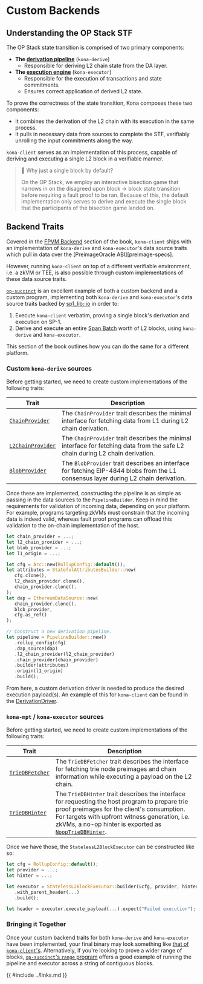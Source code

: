 # Custom Backends

## Understanding the OP Stack STF

The OP Stack state transition is comprised of two primary components:

- **The [derivation pipeline](https://specs.optimism.io/protocol/derivation.html)** (`kona-derive`)
  - Responsible for deriving L2 chain state from the DA layer.
- **The [execution engine](https://specs.optimism.io/protocol/exec-engine.html#l2-execution-engine)** (`kona-executor`)
  - Responsible for the execution of transactions and state commitments.
  - Ensures correct application of derived L2 state.

To prove the correctness of the state transition, Kona composes these two components:

- It combines the derivation of the L2 chain with its execution in the same process.
- It pulls in necessary data from sources to complete the STF, verifiably unrolling the input commitments along the way.

`kona-client` serves as an implementation of this process, capable of deriving and executing a single L2 block in a
verifiable manner.

> 📖 Why just a single block by default?
>
> On the OP Stack, we employ an interactive bisection game that narrows in on the disagreed upon block -> block state
> transition before requiring a fault proof to be ran. Because of this, the default implementation only serves
> to derive and execute the single block that the participants of the bisection game landed on.

## Backend Traits

Covered in the [FPVM Backend](./fpvm-backend.md) section of the book, `kona-client` ships with an implementation of
`kona-derive` and `kona-executor`'s data source traits which pull in data over the [PreimageOracle ABI][preimage-specs].

However, running `kona-client` on top of a different verifiable environment, i.e. a zkVM or TEE, is also possible
through custom implementations of these data source traits.

[`op-succinct`](https://github.com/succinctlabs/op-succinct) is an excellent example of both a custom backend and a custom
program, implementing both `kona-derive` and `kona-executor`'s data source traits backed by [sp1_lib::io](https://docs.rs/sp1-lib/latest/sp1_lib/io/index.html)
in order to:

1. Execute `kona-client` verbatim, proving a single block's derivation and execution on SP-1.
1. Derive and execute an entire [Span Batch](https://specs.optimism.io/protocol/delta/span-batches.html#span-batches)
   worth of L2 blocks, using `kona-derive` and `kona-executor`.

This section of the book outlines how you can do the same for a different platform.

### Custom `kona-derive` sources

Before getting started, we need to create custom implementations of the following traits:

| Trait                                                                                                 | Description                                                                                                                         |
| ----------------------------------------------------------------------------------------------------- | ----------------------------------------------------------------------------------------------------------------------------------- |
| [`ChainProvider`](https://docs.rs/kona-derive/latest/kona_derive/traits/trait.ChainProvider.html)     | The `ChainProvider` trait describes the minimal interface for fetching data from L1 during L2 chain derivation.                     |
| [`L2ChainProvider`](https://docs.rs/kona-derive/latest/kona_derive/traits/trait.L2ChainProvider.html) | The `ChainProvider` trait describes the minimal interface for fetching data from the safe L2 chain during L2 chain derivation.      |
| [`BlobProvider`](https://docs.rs/kona-derive/latest/kona_derive/traits/trait.BlobProvider.html)       | The `BlobProvider` trait describes an interface for fetching EIP-4844 blobs from the L1 consensus layer during L2 chain derivation. |

Once these are implemented, constructing the pipeline is as simple as passing in the data sources to the `PipelineBuilder`. Keep in mind the requirements for validation of incoming data, depending on your platform. For example, programs
targeting zkVMs must constrain that the incoming data is indeed valid, whereas fault proof programs can offload this validation to the on-chain implementation of the host.

```rs
let chain_provider = ...;
let l2_chain_provider = ...;
let blob_provider = ...;
let l1_origin = ...;

let cfg = Arc::new(RollupConfig::default());
let attributes = StatefulAttributesBuilder::new(
   cfg.clone(),
   l2_chain_provider.clone(),
   chain_provider.clone(),
);
let dap = EthereumDataSource::new(
   chain_provider.clone(),
   blob_provider,
   cfg.as_ref()
);

// Construct a new derivation pipeline.
let pipeline = PipelineBuilder::new()
   .rollup_config(cfg)
   .dap_source(dap)
   .l2_chain_provider(l2_chain_provider)
   .chain_provider(chain_provider)
   .builder(attributes)
   .origin(l1_origin)
   .build();
```

From here, a custom derivation driver is needed to produce the desired execution payload(s). An example of this for
`kona-client` can be found in the [DerivationDriver](https://github.com/op-rs/kona/blob/main/bin/client/src/l1/driver.rs#L77).

### `kona-mpt` / `kona-executor` sources

Before getting started, we need to create custom implementations of the following traits:

| Trait                                                                                | Description                                                                                                                                                                                                                                                                                                                        |
| ------------------------------------------------------------------------------------ | ---------------------------------------------------------------------------------------------------------------------------------------------------------------------------------------------------------------------------------------------------------------------------------------------------------------------------------- |
| [`TrieDBFetcher`](https://docs.rs/kona-mpt/latest/kona_mpt/trait.TrieDBFetcher.html) | The `TrieDBFetcher` trait describes the interface for fetching trie node preimages and chain information while executing a payload on the L2 chain.                                                                                                                                                                                |
| [`TrieDBHinter`](https://docs.rs/kona-mpt/latest/kona_mpt/trait.TrieDBHinter.html)   | The `TrieDBHinter` trait describes the interface for requesting the host program to prepare trie proof preimages for the client's consumption. For targets with upfront witness generation, i.e. zkVMs, a no-op hinter is exported as [`NoopTrieDBHinter`](https://docs.rs/kona-mpt/latest/kona_mpt/struct.NoopTrieDBHinter.html). |

Once we have those, the `StatelessL2BlockExecutor` can be constructed like so:

```rust
let cfg = RollupConfig::default();
let provider = ...;
let hinter = ...;

let executor = StatelessL2BlockExecutor::builder(&cfg, provider, hinter)
   .with_parent_header(...)
   .build();

let header = executor.execute_payload(...).expect("Failed execution");
```

### Bringing it Together

Once your custom backend traits for both `kona-derive` and `kona-executor` have been implemented,
your final binary may look something like [that of `kona-client`'s](https://github.com/op-rs/kona/blob/main/bin/client/src/kona.rs).
Alternatively, if you're looking to prove a wider range of blocks, [`op-succinct`'s `range` program](https://github.com/succinctlabs/op-succinct/tree/main/programs/range)
offers a good example of running the pipeline and executor across a string of contiguous blocks.

{{ #include ../links.md }}
